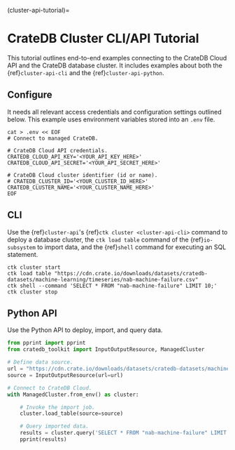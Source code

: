 (cluster-api-tutorial)=

# CrateDB Cluster CLI/API Tutorial

This tutorial outlines end-to-end examples connecting to the CrateDB Cloud
API and the CrateDB database cluster. It includes examples about both the
{ref}`cluster-api-cli` and the {ref}`cluster-api-python`.

## Configure

It needs all relevant access credentials and configuration settings outlined
below. This example uses environment variables stored into an `.env` file.

```shell
cat > .env << EOF
# Connect to managed CrateDB.

# CrateDB Cloud API credentials.
CRATEDB_CLOUD_API_KEY='<YOUR_API_KEY_HERE>'
CRATEDB_CLOUD_API_SECRET='<YOUR_API_SECRET_HERE>'

# CrateDB Cloud cluster identifier (id or name).
# CRATEDB_CLUSTER_ID='<YOUR_CLUSTER_ID_HERE>'
CRATEDB_CLUSTER_NAME='<YOUR_CLUSTER_NAME_HERE>'
EOF
```

## CLI

Use the {ref}`cluster-api`'s {ref}`ctk cluster <cluster-api-cli>` command to deploy a database cluster,
the `ctk load table` command of the {ref}`io-subsystem` to import data,
and the {ref}`shell` command for executing an SQL statement.
```shell
ctk cluster start
ctk load table "https://cdn.crate.io/downloads/datasets/cratedb-datasets/machine-learning/timeseries/nab-machine-failure.csv"
ctk shell --command 'SELECT * FROM "nab-machine-failure" LIMIT 10;'
ctk cluster stop
```

## Python API

Use the Python API to deploy, import, and query data.
```python
from pprint import pprint
from cratedb_toolkit import InputOutputResource, ManagedCluster

# Define data source.
url = "https://cdn.crate.io/downloads/datasets/cratedb-datasets/machine-learning/timeseries/nab-machine-failure.csv"
source = InputOutputResource(url=url)

# Connect to CrateDB Cloud.
with ManagedCluster.from_env() as cluster:

    # Invoke the import job.
    cluster.load_table(source=source)

    # Query imported data.
    results = cluster.query('SELECT * FROM "nab-machine-failure" LIMIT 10;')
    pprint(results)
```
